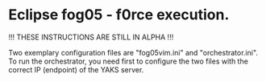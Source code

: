 # Eclipse fog05 - f0rce execution.

!!! THESE INSTRUCTIONS ARE STILL IN ALPHA !!!

Two exemplary configuration files are "fog05vim.ini" and "orchestrator.ini".
To run the orchestrator, you need first to configure the two files with the
correct IP (endpoint) of the YAKS server.
